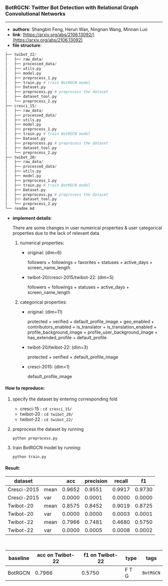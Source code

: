 ### BotRGCN: Twitter Bot Detection with Relational Graph Convolutional Networks

---

- **authors**: Shangbin Feng, Herun Wan, Ningnan Wang, Minnan Luo
- **link**: [https://arxiv.org/abs/2106.13092/](https://arxiv.org/abs/2106.13092)
- **file structure**: 

```python
├── twibot_22/
│   ├── raw_data/
│   ├── processed_data/
│   ├── utils.py
│   ├── model.py
│   ├── preprocess_1.py
│   ├── train.py # train BotRGCN model
│   ├── Dataset.py
│   ├── preprocess.py # preprocess the dataset
│   ├── dataset_tool.py
│   └── preprocess_2.py
├── cresci_15/
│   ├── raw_data/
│   ├── processed_data/
│   ├── utils.py
│   ├── model.py
│   ├── preprocess_1.py
│   ├── train.py # train BotRGCN model
│   ├── Dataset.py
│   ├── preprocess.py # preprocess the dataset
│   ├── dataset_tool.py
│   └── preprocess_2.py
├── twibot_20/
│   ├── raw_data/
│   ├── processed_data/
│   ├── utils.py
│   ├── model.py
│   ├── preprocess_1.py
│   ├── train.py # train BotRGCN model
│   ├── Dataset.py
│   ├── preprocess.py # preprocess the dataset
│   ├── dataset_tool.py
│   └── preprocess_2.py
└── readme.md
```

- **implement details**: 

   There are some changes in user numerical properties & user categorical properties due to the lack of relevant data
  
   1. numerical properties:
  
      - original: (dim=6)

         followers + followings + favorites + statuses + active_days + screen_name_length 

      - twibot-20/cresci-2015/twibot-22: (dim=5)
  
         followers + followings + statuses + active_days + screen_name_length
  
   2. categorical properties: 
  
      - original: (dim=11)

         protected + verified + default_profile_image + geo_enabled + contributors_enabled + is_translator + is_translation_enabled + profile_background_image + profile_user_background_image + has_extended_profile + default_profile

      - twibot-20/twibot-22: (dim=3)

         protected + verified + default_profile_image

      - cresci-2015: (dim=1)

         default_profile_image


#### How to reproduce:

1. specify the dataset by entering corresponding fold

   - cresci-15 : `cd cresci_15/`
   - twibot-20 : `cd twibot_20/`
   - twibot-22 : `cd twibot_22/`

2. preprocess the dataset by running

   `python preprocess.py`

3. train BotRGCN model by running:

   `python train.py`


#### Result:

| dataset     |      | acc    | precision | recall | f1     |
| ----------- | ---- | ------ | --------- | ------ | ------ |
| Cresci-2015 | mean | 0.9652 | 0.9551    | 0.9917 | 0.9730 |
| Cresci-2015 | var  | 0.0000 | 0.0001    | 0.0000 | 0.0000 |
| Twibot-20   | mean | 0.8575 | 0.8452    | 0.9019 | 0.8725 |
| Twibot-20   | var  | 0.0000 | 0.0000    | 0.0003 | 0.0001 |
| Twibot-22   | mean | 0.7966 | 0.7481    | 0.4680 | 0.5750 |
| Twibot-22   | var  | 0.0000 | 0.0005    | 0.0008 | 0.0002 |




</br>


| baseline | acc on Twibot-22 | f1 on Twibot-22 | type | tags|
| -------- | ---------------- | --------------- | ---- | --- |
| BotRGCN |0.7966| 0.5750          |F T G|`BotRGCN`|

